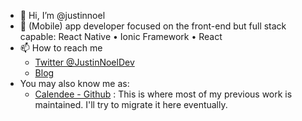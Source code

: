 - 👋 Hi, I’m @justinnoel
- 📱 (Mobile) app developer focused on the front-end but full stack capable: React Native • Ionic Framework • React
- 📫 How to reach me
  - [Twitter @JustinNoelDev](https://twitter.com/JustinNoelDev)
  - [Blog](https://justinnoel.dev/)
- You may also know me as:
  - [Calendee - Github](https://github.com/calendee) : This is where most of my previous work is maintained. I'll try to migrate it here eventually.
